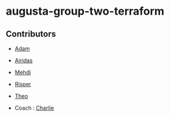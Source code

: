 # augusta-group-two-terraform

## Contributors

- [Adam]()
- [Airidas]()
- [Mehdi]()
- [Risper]()
- [Theo]()

- Coach : [Charlie](https://github.com/Charlie-robin)